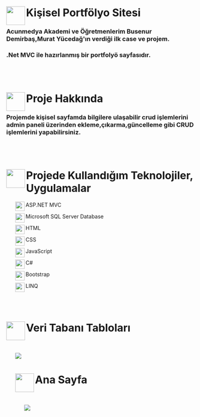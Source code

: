 <h1> <img align="left" src="https://www.svgrepo.com/show/434246/rocket.svg" width="50" height="50" >Kişisel Portfölyo Sitesi</h1>
<h3>Acunmedya Akademi ve Öğretmenlerim Busenur Demirbaş,Murat Yücedağ'ın verdiği ilk case ve projem.</h2>
<h3>.Net MVC ile hazırlanmış bir portfolyö sayfasıdır.</h2>
<br>
<br>
<h1><img align="left" src="https://www.svgrepo.com/show/375483/project.svg" width="50" height="50" >Proje Hakkında</h1>
<h3>Projemde kişisel sayfamda bilgilere ulaşabilir crud işlemlerini admin paneli üzerinden ekleme,çıkarma,güncelleme gibi CRUD işlemlerini yapabilirsiniz.</h3>
<br>
<br>
<h1><img align="left" src = "https://www.svgrepo.com/show/475406/computer.svg" width="50" height="50" >Projede Kullandığım Teknolojiler, Uygulamalar</h1>
<ul><img align="left" src = "https://skillicons.dev/icons?i=dotnet" width="25" height="25">ASP.NET MVC</ul>
<ul><img align="left" src = "https://github.com/user-attachments/assets/7f94fc00-d7fd-4d0a-8e94-8e0566011992" width="25" height="25">Microsoft SQL Server Database</ul>
<ul><img align="left" src = "https://skillicons.dev/icons?i=html" width="25" height="25">HTML</ul>
<ul><img align="left" src = "https://skillicons.dev/icons?i=css" width="25" height="25">CSS</ul>
<ul><img align="left" src = "https://skillicons.dev/icons?i=javascript" width="25" height="25">JavaScript</ul>
<ul><img align="left" src = "https://skillicons.dev/icons?i=cs" width="25" height="25">C#</ul>
<ul><img align="left" src = "https://skillicons.dev/icons?i=bootstrap" width="25" height="25">Bootstrap</ul>
<ul><img align="left" src = "https://play-lh.googleusercontent.com/ahChT7CnVEcndCV42wGhat6BjLzBovk__RX7kcvI2ApIDu_7ZzG9DWmqO294jeiWO3al" width="25" height="25">LINQ</ul>
<br>
<br>
<h1> <img align="left" src="https://github.com/user-attachments/assets/7f94fc00-d7fd-4d0a-8e94-8e0566011992"width="50" height="50" >Veri Tabanı Tabloları</h1>
<br>
<ul><img src = "https://github.com/user-attachments/assets/a133e076-c63c-4de9-8be8-40a3ae687246"</ul>
<h1><img align="left" src="https://cdn-icons-png.flaticon.com/512/8273/8273004.png"width="50" height="50">Ana Sayfa</h1>
  <br>
<ul><img src = "https://github.com/user-attachments/assets/2fe6fea1-eeee-4f95-9a9c-2038c76ff236"</ul>
  
